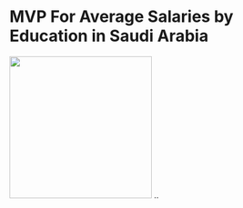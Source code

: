 # MVP For Average Salaries by Education in Saudi Arabia 

<img src="https://drive.google.com/file/d/1fqZvmAHYW8-EcWIw_MTXiiBpSo-BUUjj/view?usp=drivesdk"  width="250" height="250"> 
..
